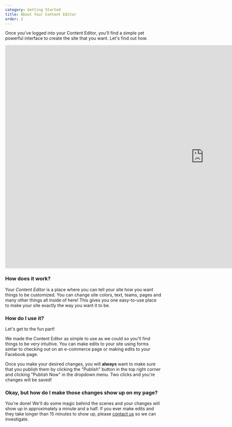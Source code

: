 ```yaml
---
category: Getting Started
title: About Your Content Editor
order: 2
---
```

Once you've logged into your Content Editor, you'll find a simple yet powerful interface to create the site that you want. Let's find out how.

<iframe width="1280" height="720" src="https://www.youtube.com/embed/ScMzIvxBSi4" frameborder="0" allow="accelerometer; autoplay; encrypted-media; gyroscope; picture-in-picture" allowfullscreen></iframe>

### How does it work?

Your *Content Editor* is a place where you can tell your site how you want things to be customized. You can change site colors, text, teams, pages and many other things all inside of here! This gives you one easy-to-use place to make your site exactly the way you want it to be.

### How do I use it?

Let's get to the fun part!

We made the Content Editor as simple to use as we could so you'll find things to be very intuitive. You can make edits to your site using forms simlar to checking out on an e-commerce page or making edits to your Facebook page.

Once you make your desired changes, you will **always** want to make sure that you publish them by clicking the "Publish" button in the top right corner and clicking "Publish Now" in the dropdown menu. Two clicks and you're changes will be saved!

### Okay, but how do I make those changes show up on my page?

You're done! We'll do some magic behind the scenes and your changes will show up in approximately a minute and a half. If you ever make edits and they take longer than 15 minutes to show up, please [contact us](https://inthezone.dev/#contact-form) so we can investigate.